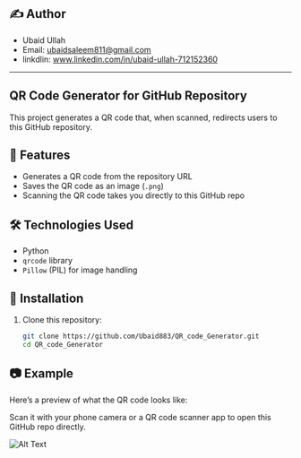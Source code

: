 ## ✍️ Author
- Ubaid Ullah
- Email: ubaidsaleem811@gmail.com
- linkdlin: www.linkedin.com/in/ubaid-ullah-712152360

---
## QR Code Generator for GitHub Repository
This project generates a QR code that, when scanned, redirects users to this GitHub repository.

## 📌 Features
- Generates a QR code from the repository URL
- Saves the QR code as an image (`.png`)
- Scanning the QR code takes you directly to this GitHub repo

## 🛠️ Technologies Used

- Python
- `qrcode` library
- `Pillow` (PIL) for image handling

## 🔧 Installation

1. Clone this repository:
   ```bash
   git clone https://github.com/Ubaid883/QR_code_Generator.git
   cd QR_code_Generator

## 📷 Example
Here’s a preview of what the QR code looks like:

Scan it with your phone camera or a QR code scanner app to open this GitHub repo directly.

![Alt Text](QR_code\github_repo_qrcode.png)

